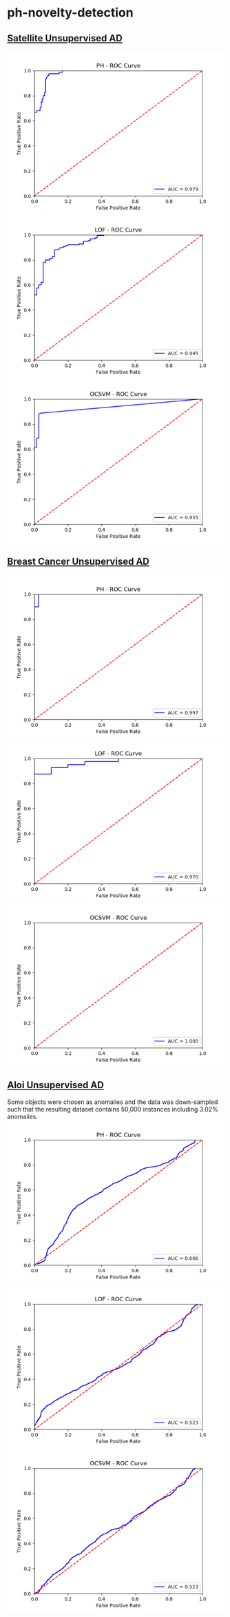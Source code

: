 # ph-novelty-detection

## [Satellite Unsupervised AD](https://raw.githubusercontent.com/xujinzh/ph-novelty-detection/master/data/satellite-unsupervised-ad.csv)
![Persistent Homology(PH)](https://raw.githubusercontent.com/xujinzh/ph-novelty-detection/master/output/ph-satellite.png)![Local Outlier Factor(LOF)](https://raw.githubusercontent.com/xujinzh/ph-novelty-detection/master/output/lof-satellite.png)![One Class SVM(OneClassSVM)](https://raw.githubusercontent.com/xujinzh/ph-novelty-detection/master/output/oneclasssvm-satellite.png)

## [Breast Cancer Unsupervised AD](https://raw.githubusercontent.com/xujinzh/ph-novelty-detection/master/data/breast-cancer-unsupervised-ad.csv)
![Persistent Homology(PH)](https://raw.githubusercontent.com/xujinzh/ph-novelty-detection/master/output/ph-breast.png)![Local Outlier Factor(LOF)](https://raw.githubusercontent.com/xujinzh/ph-novelty-detection/master/output/lof-breast.png)![One Class SVM(OneClassSVM)](https://raw.githubusercontent.com/xujinzh/ph-novelty-detection/master/output/oneclasssvm-breast.png)

## [Aloi Unsupervised AD](https://raw.githubusercontent.com/xujinzh/ph-novelty-detection/master/data/aloi-unsupervised-ad.csv)
Some objects were chosen as anomalies and the data was down-sampled such that the resulting dataset contains 50,000 instances including 3.02% anomalies.
![Persistent Homology(PH)](https://raw.githubusercontent.com/xujinzh/ph-novelty-detection/master/output/ph-aloi.png)![Local Outlier Factor(LOF)](https://raw.githubusercontent.com/xujinzh/ph-novelty-detection/master/output/lof-aloi.png)![One Class SVM(OneClassSVM)](https://raw.githubusercontent.com/xujinzh/ph-novelty-detection/master/output/oneclasssvm-aloi.png)
